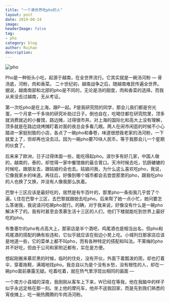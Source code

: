 ```yaml
---
title: "一个满世界吃pho的人"
layout: post
date: 2019-08-24
image: 
headerImage: false
tag:
- pho
category: blog
author: Ruihao
description: 
---
```


![pho](https://github.com/ruihqiu/ruihqiu.github.io/blob/master/assets/images/pho.jpg?raw=true)

<div class="breaker"></div>

Pho是一种街头小吃，起源于越南，在全世界流行。它其实就是一碗汤河粉 — 骨汤底，河粉，肉和香菜。 二十世纪初，越南战争之后，随越南难民传遍全世界。据说，越南南部和北部的pho是不同的，无论是汤的甜度，肉和香菜的选择。而我从来没去过越南，无从考证。

第一次吃pho是在上海，跟P一起。P是我研究院的同学，那会儿我们都是穷光蛋，一个月拿一千多块的研究补助过日子。倒也自在，吃喝住都在研究院里，顶多就消费就近的小餐馆，路边摊，过得很市井。对上海的国际化和高大上没有理解，顶多就是在路边烧烤摊盯着对面的夜总会多看几眼。两人在闹市闲逛的时候不小心踏进一家挺别致的小店，各点了一碗pho和春卷，味道很想我老家的汤河粉，一下就爱上了，但却再也没去过。因为一碗pho要70块人民币，等于我那会儿一个星期的伙食了。

后来来了欧洲，日子过得体面一些，能吃得起pho。波尔多有好几家，中国人做的，越南的，泰的，却觉得一家中餐馆做的最合胃口。天冷时候去吃，饥肠辘辘的时候吃，跟朋友去，跟姑娘约会也去。姑娘问我，为什么这么喜欢吃pho，我说，它像我家乡的味道。再往后，好像到哪个城市都会去尝尝那里的pho，跟我吃pho的人也换了又换，并没有人像我那么执着。

巴黎十三区应该是最好吃的，居然是有牛百叶的，那里pho一条街我几乎尝了个遍。L住在巴黎十三区，去巴黎就跟她去吃pho。后来帮了她一点小忙，她问要怎么答谢我，我说请问吃碗pho就行。的确，对于我来说，好像没有什么是一碗pho解决不了的。我有时甚至会羡慕生活十三区的人们，他们下楼就能吃到世界上最好吃的pho。

布鲁塞尔的pho有点高大上，那家店是半个酒吧，鸡尾酒也是相当出名，但pho和鸡尾酒的搭配的确有些违和，它似乎就应该在街边小凳上吃。小城列日那家店应该是地道一些，它的菜单上都不叫pho，而有各种特定的搭配和叫法。不莱梅的pho并不好吃，但由于公司和家附近都有，实在是方便。

想起刚搬来慕尼黑的时候，临时的住处，没有开伙，外面下着瓢泼的雨，却也打着伞，穿着拖鞋，满城地找pho。我总自以为是个没有乡愁，没有根性的人，却在一碗pho面前暴露无疑。吃着吃着，就在热气里浮现出相同的画面 — 

一个南方小县城的深夜，我刚刚从客车上下来，W已经在等我，他在我脑中的样子似乎永远定格在那一刻。坐上他的摩托车，他并不送我回家，而是先到我们熟悉的宵夜摊上，吃一碗热腾腾的牛肉汤河粉。

<div class="breaker"></div>